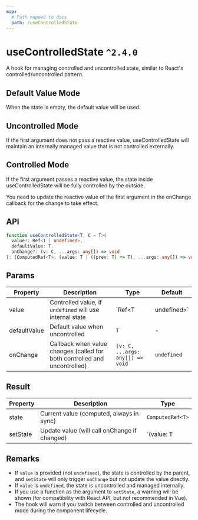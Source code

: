 ```yaml
---
map:
  # Path mapped to docs
  path: /useControlledState
---
```


# useControlledState `^2.4.0`

A hook for managing controlled and uncontrolled state, similar to React's controlled/uncontrolled pattern.

<!-- [[toc]] -->

## Default Value Mode

When the state is empty, the default value will be used.

<demo src="useControlledState/demo.vue"
language="vue"
title="Basic usage"
desc="Switch between controlled and uncontrolled state."> </demo>

## Uncontrolled Mode

If the first argument does not pass a reactive value, useControlledState will maintain an internally managed value that is not controlled externally.

<demo src="useControlledState/demo1.vue"
language="vue"
title="Uncontrolled state"
desc=""> </demo>

## Controlled Mode

If the first argument passes a reactive value, the state inside useControlledState will be fully controlled by the outside. 

You need to update the reactive value of the first argument in the onChange callback for the change to take effect.

<demo src="useControlledState/demo2.vue"
language="vue"
title="Controlled state"
desc=""></demo>

## API

```typescript
function useControlledState<T, C = T>(
  value?: Ref<T | undefined>,
  defaultValue: T,
  onChange?: (v: C, ...args: any[]) => void
): [ComputedRef<T>, (value: T | ((prev: T) => T), ...args: any[]) => void]
```

## Params

| Property     | Description                                                                 | Type                        | Default   |
| ------------ | --------------------------------------------------------------------------- | --------------------------- | --------- |
| value        | Controlled value, if `undefined` will use internal state                    | `Ref<T | undefined>`       | -         |
| defaultValue | Default value when uncontrolled                                             | `T`                         | -         |
| onChange     | Callback when value changes (called for both controlled and uncontrolled)   | `(v: C, ...args: any[]) => void` | `undefined` |

## Result

| Property   | Description                                   | Type                                      |
| ---------- | --------------------------------------------- | ----------------------------------------- |
| state      | Current value (computed, always in sync)      | `ComputedRef<T>`                          |
| setState   | Update value (will call onChange if changed)  | `(value: T | ((prev: T) => T), ...args: any[]) => void` |

## Remarks

- If `value` is provided (not `undefined`), the state is controlled by the parent, and `setState` will only trigger `onChange` but not update the value directly.
- If `value` is `undefined`, the state is uncontrolled and managed internally.
- If you use a function as the argument to `setState`, a warning will be shown (for compatibility with React API, but not recommended in Vue).
- The hook will warn if you switch between controlled and uncontrolled mode during the component lifecycle.
